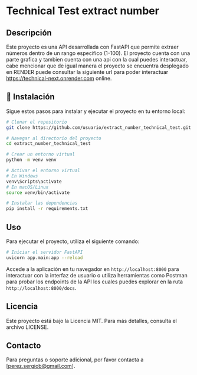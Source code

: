 # Technical Test extract number

## Descripción
Este proyecto es una API desarrollada con FastAPI que permite extraer números dentro de un rango específico (1-100). El proyecto cuenta con una parte grafica y tambien cuenta con una api con la cual puedes interactuar, cabe mencionar que de igual manera el proyecto se encuentra desplegado en RENDER puede consultar la siguiente url para poder interactuar https://technical-next.onrender.com online.

## 🚀 Instalación
Sigue estos pasos para instalar y ejecutar el proyecto en tu entorno local:

```bash
# Clonar el repositorio
git clone https://github.com/usuario/extract_number_technical_test.git

# Navegar al directorio del proyecto
cd extract_number_technical_test

# Crear un entorno virtual
python -m venv venv

# Activar el entorno virtual
# En Windows
venv\Scripts\activate
# En macOS/Linux
source venv/bin/activate

# Instalar las dependencias
pip install -r requirements.txt
```

## Uso
Para ejecutar el proyecto, utiliza el siguiente comando:

```bash
# Iniciar el servidor FastAPI
uvicorn app.main:app --reload
```

Accede a la aplicación en tu navegador en `http://localhost:8000` para interactuar con la interfaz de usuario o utiliza herramientas como Postman para probar los endpoints de la API los cuales puedes explorar en la ruta `http://localhost:8000/docs`.

## Licencia
Este proyecto está bajo la Licencia MIT. Para más detalles, consulta el archivo LICENSE.

## Contacto
Para preguntas o soporte adicional, por favor contacta a [perez.sergiob@gmail.com].
